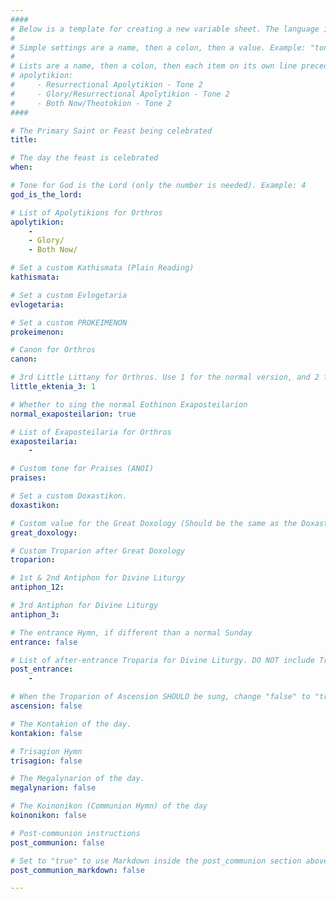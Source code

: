 ```yaml
---
####
# Below is a template for creating a new variable sheet. The language is YAML.
#
# Simple settings are a name, then a colon, then a value. Example: "tone: 6"
# 
# Lists are a name, then a colon, then each item on its own line preceded by 4 spaces and a dash. Example:
# apolytikion:
#     - Resurrectional Apolytikion - Tone 2
#     - Glory/Resurrectional Apolytikion - Tone 2
#     - Both Now/Theotokion - Tone 2
####

# The Primary Saint or Feast being celebrated
title: 

# The day the feast is celebrated
when: 

# Tone for God is the Lord (only the number is needed). Example: 4
god_is_the_lord:

# List of Apolytikions for Orthros
apolytikion:
    - 
    - Glory/
    - Both Now/

# Set a custom Kathismata (Plain Reading)
kathismata: 

# Set a custom Evlogetaria
evlogetaria: 

# Set a custom PROKEIMENON
prokeimenon: 

# Canon for Orthros
canon: 

# 3rd Little Littany for Orthros. Use 1 for the normal version, and 2 for the version without "Exalt ye the Lord Our God..."
little_ektenia_3: 1

# Whether to sing the normal Eothinon Exaposteilarion
normal_exaposteilarion: true

# List of Exaposteilaria for Orthros
exaposteilaria:
    - 

# Custom tone for Praises (ANOI)
praises: 

# Set a custom Doxastikon.
doxastikon: 

# Custom value for the Great Doxology (Should be the same as the Doxastikon)
great_doxology: 

# Custom Troparion after Great Doxology
troparion: 

# 1st & 2nd Antiphon for Divine Liturgy
antiphon_12: 

# 3rd Antiphon for Divine Liturgy
antiphon_3: 

# The entrance Hymn, if different than a normal Sunday
entrance: false

# List of after-entrance Troparia for Divine Liturgy. DO NOT include Troparion of Ascension
post_entrance:
    - 

# When the Troparion of Ascension SHOULD be sung, change "false" to "true"
ascension: false

# The Kontakion of the day.
kontakion: false

# Trisagion Hymn
trisagion: false

# The Megalynarion of the day.
megalynarion: false

# The Koinonikon (Communion Hymn) of the day
koinonikon: false

# Post-communion instructions
post_communion: false

# Set to "true" to use Markdown inside the post_communion section above (advanced usage)
post_communion_markdown: false

---
```


